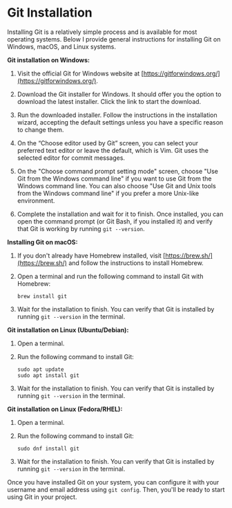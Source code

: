 # Git Installation

Installing Git is a relatively simple process and is available for most operating systems. Below I provide general instructions for installing Git on Windows, macOS, and Linux systems.

**Git installation on Windows:**

1. Visit the official Git for Windows website at [https://gitforwindows.org/](https://gitforwindows.org/).

2. Download the Git installer for Windows. It should offer you the option to download the latest installer. Click the link to start the download.

3. Run the downloaded installer. Follow the instructions in the installation wizard, accepting the default settings unless you have a specific reason to change them.

4. On the “Choose editor used by Git” screen, you can select your preferred text editor or leave the default, which is Vim. Git uses the selected editor for commit messages.

5. On the "Choose command prompt setting mode" screen, choose "Use Git from the Windows command line" if you want to use Git from the Windows command line. You can also choose "Use Git and Unix tools from the Windows command line" if you prefer a more Unix-like environment.

6. Complete the installation and wait for it to finish. Once installed, you can open the command prompt (or Git Bash, if you installed it) and verify that Git is working by running `git --version`.

**Installing Git on macOS:**

1. If you don't already have Homebrew installed, visit [https://brew.sh/](https://brew.sh/) and follow the instructions to install Homebrew.

2. Open a terminal and run the following command to install Git with Homebrew:

    ```shell
    brew install git
    ```

3. Wait for the installation to finish. You can verify that Git is installed by running `git --version` in the terminal.

**Git installation on Linux (Ubuntu/Debian):**

1. Open a terminal.

2. Run the following command to install Git:

    ```shell
    sudo apt update
    sudo apt install git
    ```

3. Wait for the installation to finish. You can verify that Git is installed by running `git --version` in the terminal.

**Git installation on Linux (Fedora/RHEL):**

1. Open a terminal.

2. Run the following command to install Git:

    ```shell
    sudo dnf install git
    ```

3. Wait for the installation to finish. You can verify that Git is installed by running `git --version` in the terminal.

Once you have installed Git on your system, you can configure it with your username and email address using `git config`. Then, you'll be ready to start using Git in your project.
